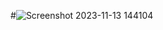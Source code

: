 #![Screenshot 2023-11-13 144104](https://github.com/Niloufar97/Analog-Clock/assets/126332294/302be475-7818-4de0-b7df-45666fbd6017)
